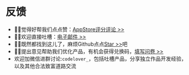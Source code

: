 # 反馈

- 💬💬觉得好帮我们点点赞：[AppStore评分评论 >>](https://apps.apple.com/cn/app/myservers/id6466196656)
- 📧📧欢迎直接吐槽：[电子邮件 >>](mailto:codeloverql@gmail.com)
- 🌟🌟既然都找到这儿了，麻烦Github点点[Star >>](https://github.com/my-servers)吧
- 🎉🎉提出意见帮助我们优化产品，有机会获得兑换码，[填写问卷 >>](https://wj.qq.com/s2/13333122/2d58/)
- 欢迎加微信进群讨论:`codelover_`，包括吐槽产品，分享独立作品开发经验，以及其他合法致富道路交流